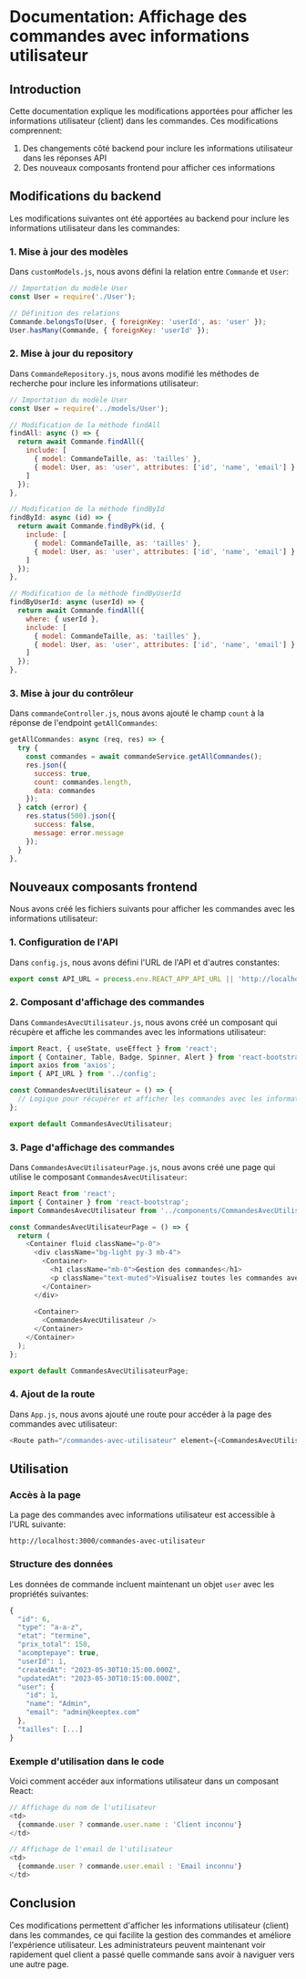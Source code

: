 # Documentation: Affichage des commandes avec informations utilisateur

## Introduction

Cette documentation explique les modifications apportées pour afficher les informations utilisateur (client) dans les commandes. Ces modifications comprennent:

1. Des changements côté backend pour inclure les informations utilisateur dans les réponses API
2. Des nouveaux composants frontend pour afficher ces informations

## Modifications du backend

Les modifications suivantes ont été apportées au backend pour inclure les informations utilisateur dans les commandes:

### 1. Mise à jour des modèles

Dans `customModels.js`, nous avons défini la relation entre `Commande` et `User`:

```javascript
// Importation du modèle User
const User = require('./User');

// Définition des relations
Commande.belongsTo(User, { foreignKey: 'userId', as: 'user' });
User.hasMany(Commande, { foreignKey: 'userId' });
```

### 2. Mise à jour du repository

Dans `CommandeRepository.js`, nous avons modifié les méthodes de recherche pour inclure les informations utilisateur:

```javascript
// Importation du modèle User
const User = require('../models/User');

// Modification de la méthode findAll
findAll: async () => {
  return await Commande.findAll({
    include: [
      { model: CommandeTaille, as: 'tailles' },
      { model: User, as: 'user', attributes: ['id', 'name', 'email'] }
    ]
  });
},

// Modification de la méthode findById
findById: async (id) => {
  return await Commande.findByPk(id, {
    include: [
      { model: CommandeTaille, as: 'tailles' },
      { model: User, as: 'user', attributes: ['id', 'name', 'email'] }
    ]
  });
},

// Modification de la méthode findByUserId
findByUserId: async (userId) => {
  return await Commande.findAll({
    where: { userId },
    include: [
      { model: CommandeTaille, as: 'tailles' },
      { model: User, as: 'user', attributes: ['id', 'name', 'email'] }
    ]
  });
},
```

### 3. Mise à jour du contrôleur

Dans `commandeController.js`, nous avons ajouté le champ `count` à la réponse de l'endpoint `getAllCommandes`:

```javascript
getAllCommandes: async (req, res) => {
  try {
    const commandes = await commandeService.getAllCommandes();
    res.json({
      success: true,
      count: commandes.length,
      data: commandes
    });
  } catch (error) {
    res.status(500).json({
      success: false,
      message: error.message
    });
  }
},
```

## Nouveaux composants frontend

Nous avons créé les fichiers suivants pour afficher les commandes avec les informations utilisateur:

### 1. Configuration de l'API

Dans `config.js`, nous avons défini l'URL de l'API et d'autres constantes:

```javascript
export const API_URL = process.env.REACT_APP_API_URL || 'http://localhost:5000/api';
```

### 2. Composant d'affichage des commandes

Dans `CommandesAvecUtilisateur.js`, nous avons créé un composant qui récupère et affiche les commandes avec les informations utilisateur:

```javascript
import React, { useState, useEffect } from 'react';
import { Container, Table, Badge, Spinner, Alert } from 'react-bootstrap';
import axios from 'axios';
import { API_URL } from '../config';

const CommandesAvecUtilisateur = () => {
  // Logique pour récupérer et afficher les commandes avec les informations utilisateur
};

export default CommandesAvecUtilisateur;
```

### 3. Page d'affichage des commandes

Dans `CommandesAvecUtilisateurPage.js`, nous avons créé une page qui utilise le composant `CommandesAvecUtilisateur`:

```javascript
import React from 'react';
import { Container } from 'react-bootstrap';
import CommandesAvecUtilisateur from '../components/CommandesAvecUtilisateur';

const CommandesAvecUtilisateurPage = () => {
  return (
    <Container fluid className="p-0">
      <div className="bg-light py-3 mb-4">
        <Container>
          <h1 className="mb-0">Gestion des commandes</h1>
          <p className="text-muted">Visualisez toutes les commandes avec les informations clients</p>
        </Container>
      </div>
      
      <Container>
        <CommandesAvecUtilisateur />
      </Container>
    </Container>
  );
};

export default CommandesAvecUtilisateurPage;
```

### 4. Ajout de la route

Dans `App.js`, nous avons ajouté une route pour accéder à la page des commandes avec utilisateur:

```javascript
<Route path="/commandes-avec-utilisateur" element={<CommandesAvecUtilisateurPage />} />
```

## Utilisation

### Accès à la page

La page des commandes avec informations utilisateur est accessible à l'URL suivante:

```
http://localhost:3000/commandes-avec-utilisateur
```

### Structure des données

Les données de commande incluent maintenant un objet `user` avec les propriétés suivantes:

```javascript
{
  "id": 6,
  "type": "a-a-z",
  "etat": "termine",
  "prix_total": 150,
  "acomptepaye": true,
  "userId": 1,
  "createdAt": "2023-05-30T10:15:00.000Z",
  "updatedAt": "2023-05-30T10:15:00.000Z",
  "user": {
    "id": 1,
    "name": "Admin",
    "email": "admin@keeptex.com"
  },
  "tailles": [...]
}
```

### Exemple d'utilisation dans le code

Voici comment accéder aux informations utilisateur dans un composant React:

```javascript
// Affichage du nom de l'utilisateur
<td>
  {commande.user ? commande.user.name : 'Client inconnu'}
</td>

// Affichage de l'email de l'utilisateur
<td>
  {commande.user ? commande.user.email : 'Email inconnu'}
</td>
```

## Conclusion

Ces modifications permettent d'afficher les informations utilisateur (client) dans les commandes, ce qui facilite la gestion des commandes et améliore l'expérience utilisateur. Les administrateurs peuvent maintenant voir rapidement quel client a passé quelle commande sans avoir à naviguer vers une autre page.